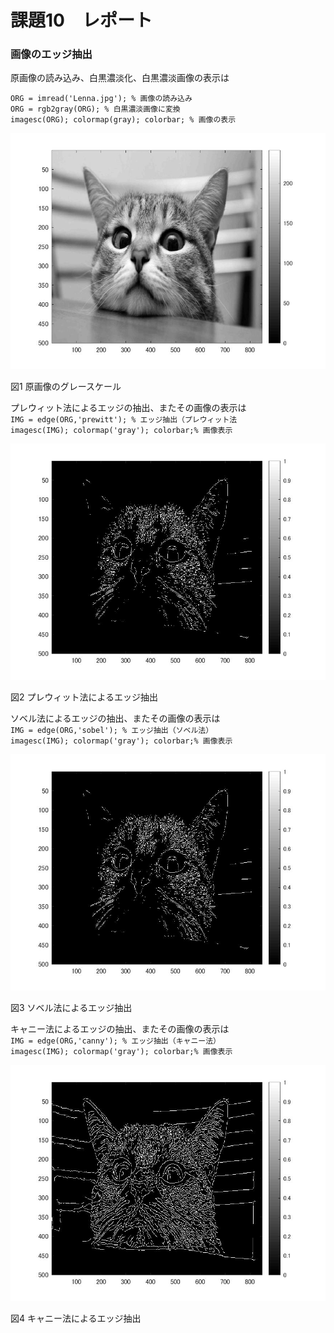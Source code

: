 # 課題10　レポート
### 画像のエッジ抽出

原画像の読み込み、白黒濃淡化、白黒濃淡画像の表示は

`ORG = imread('Lenna.jpg'); % 画像の読み込み`  
`ORG = rgb2gray(ORG); % 白黒濃淡画像に変換`  
`imagesc(ORG); colormap(gray); colorbar; % 画像の表示`

![原画像](https://github.com/yoshihiro0118/kadai/blob/master/image10/cat10-1.jpg)

図1 原画像のグレースケール

プレウィット法によるエッジの抽出、またその画像の表示は  
`IMG = edge(ORG,'prewitt'); % エッジ抽出（プレウィット法`  
`imagesc(IMG); colormap('gray'); colorbar;% 画像表示`

![プレウィット法](https://github.com/yoshihiro0118/kadai/blob/master/image10/cat10-2.jpg)

図2 プレウィット法によるエッジ抽出

ソベル法によるエッジの抽出、またその画像の表示は  
`IMG = edge(ORG,'sobel'); % エッジ抽出（ソベル法）`  
`imagesc(IMG); colormap('gray'); colorbar;% 画像表示`

![ソベル法](https://github.com/yoshihiro0118/kadai/blob/master/image10/cat10-3.jpg)

図3 ソベル法によるエッジ抽出

キャニー法によるエッジの抽出、またその画像の表示は  
`IMG = edge(ORG,'canny'); % エッジ抽出（キャニー法）`  
`imagesc(IMG); colormap('gray'); colorbar;% 画像表示`  

![キャニー法](https://github.com/yoshihiro0118/kadai/blob/master/image10/cat10-4.jpg)

図4 キャニー法によるエッジ抽出
